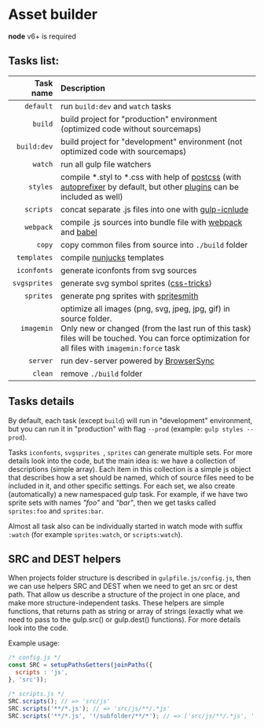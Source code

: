 #  Asset builder

**node** v6+ is required

## Tasks list:

Task name          | Description                                                      
-----------------: |:----------------------------------
`default`          | run `build:dev` and `watch` tasks
`build`            | build project for "production" environment (optimized code without sourcemaps) 
`build:dev`        | build project for "development" environment (not optimized code with sourcemaps)   
`watch`            | run all gulp file watchers                                     
`styles` 	         | compile \*.styl to \*.css with help of [postcss](https://github.com/postcss/postcss) (with [autoprefixer](https://github.com/postcss/autoprefixer) by default, but other [plugins](https://github.com/postcss/postcss#plugins) can be included as well) 
`scripts`          | concat separate .js files into one with [gulp-icnlude](https://www.npmjs.com/package/gulp-include) 
`webpack`          | compile .js sources into bundle file with [webpack](https://webpack.github.io/) and [babel](https://babeljs.io/)
`copy`             | copy common files from source into `./build` folder
`templates`        | compile [nunjucks](https://mozilla.github.io/nunjucks/) templates
`iconfonts`        | generate iconfonts from svg sources
`svgsprites`       | generate svg symbol sprites ([css-tricks](https://css-tricks.com/svg-sprites-use-better-icon-fonts/))
`sprites`           | generate png sprites with [spritesmith](https://github.com/Ensighten/spritesmith)
`imagemin`         | optimize all images (png, svg, jpeg, jpg, gif) in source folder.<br> Only new or changed (from the last run of this task) files will be touched. You can force optimization for all files with `imagemin:force` task
`server`           | run dev-server powered by [BrowserSync](https://www.browsersync.io/)
`clean`            | remove `./build` folder

## Tasks details

By default, each task (except `build`) will run in "development" environment, but you can run it in "production" with flag `--prod` (example: `gulp styles --prod`).

Tasks `iconfonts`, `svgsprites `, `sprites` can generate multiple sets. For more details look into the code, but the main idea is: we have a collection of descriptions (simple array). Each item in this collection is a simple js object that describes how a set should be named, which of source files need to be included in it, and other specific settings. For each set, we also create (automatically) a new namespaced gulp task. For example, if we have two sprite sets with names _"foo"_ and _"bar"_, then we get tasks called `sprites:foo` and `sprites:bar`. 

Almost all task also can be individually started in watch mode with suffix `:watch` (for example `sprites:watch`, or `scripts:watch`).

## SRC and DEST helpers

When projects folder structure is described in `gulpfile.js/config.js`, then we can use helpers SRC and DEST when we need to get an src or dest path. That allow us describe a structure of the project in one place, and make more structure-independent tasks. These helpers are simple functions, that returns path as string or array of strings (exactly what we need to pass to the gulp.src() or gulp.dest() functions). For more details look into the code.

Example usage:

```javascript
/* config.js */
const SRC = setupPathsGetters(joinPaths({
  scripts : 'js',
}, 'src'));

/* scripts.js */
SRC.scripts(); // => 'src/js'
SRC.scripts('**/*.js'); // => 'src/js/**/.*js'
SRC.scripts('**/*.js', '!/subfolder/**/*'); // => ['src/js/**/.*js', '!src/js/subfolder/**/*']
```
